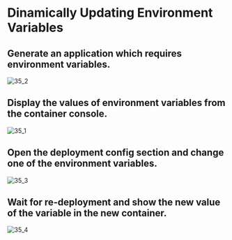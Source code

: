 # Dinamically Updating Environment Variables

   ## Generate an application which requires environment variables.
    
   ![35_2](https://user-images.githubusercontent.com/40834361/42912817-f5e9676a-8ab6-11e8-9ff8-643ea3892e5d.png)
    
   ## Display the values of environment variables from the container console.
   
   ![35_1](https://user-images.githubusercontent.com/40834361/42912691-568f50bc-8ab6-11e8-8d90-6ee926234a41.png)
    
   ## Open the deployment config section and change one of the environment variables.
   
   ![35_3](https://user-images.githubusercontent.com/40834361/42912692-56a2fa86-8ab6-11e8-9397-37d02f71ca90.png)
    
   ## Wait for re-deployment and show the new value of the variable in the new container.
   
   ![35_4](https://user-images.githubusercontent.com/40834361/42912693-56bf3a98-8ab6-11e8-8d02-64ef6e56327d.png)
